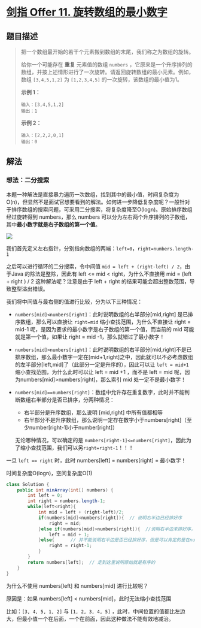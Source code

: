 # [剑指 Offer 11. 旋转数组的最小数字](https://leetcode-cn.com/problems/xuan-zhuan-shu-zu-de-zui-xiao-shu-zi-lcof/)

## 题目描述

>把一个数组最开始的若干个元素搬到数组的末尾，我们称之为数组的旋转。
>
>给你一个可能存在 **重复** 元素值的数组 `numbers` ，它原来是一个升序排列的数组，并按上述情形进行了一次旋转。请返回旋转数组的最小元素。例如，数组 `[3,4,5,1,2]` 为 `[1,2,3,4,5]` 的一次旋转，该数组的最小值为1。 
>
>**示例 1：**
>
>```
>输入：[3,4,5,1,2]
>输出：1
>```
>
>**示例 2：**
>
>```
>输入：[2,2,2,0,1]
>输出：0
>```

## 解法

### 想法：二分搜索

本题一种解法是直接暴力遍历一次数组，找到其中的最小值，时间复杂度为O(n)，但显然不是面试官想要看到的解法。如何进一步降低复杂度呢？一般针对于排序数组的搜索问题，可采用二分搜索，将复杂度降至O(logn)。原始排序数组经过旋转得到 numbers，那么 numbers 可以分为左右两个升序排列的子数组，其中**最小数字就是右子数组的第一个值**。

![](https://cdn.jsdelivr.net/gh/SniperCoding/pictures1/20220313174425.png)

我们首先定义左右指针，分别指向数组的两端：`left=0`，`right=numbers.length-1`

之后可以进行循环的二分搜索，令中间值 `mid = left + (right-left) / 2`，由于Java 的除法是整除，因此有 left <= mid < right，为什么不直接用 mid = (left + right ) / 2 这种解法呢？注意是由于 left + right 的结果可能会超出整数范围，导致整型溢出错误。

我们将中间值与最右侧的值进行比较，分为以下三种情况：

- `numbers[mid]<numbers[right]`：此时说明数组的右半部分[mid,right] 是已排序数组，那么可以直接让 `right=mid` 缩小查找范围，为什么不直接让 right = mid-1 呢，是因为要求的最小数字是右子数组的第一个值，而当前的 mid 可能就是第一个值，如果让 right = mid -1，那么就错过了最小数字！

- `numbers[mid]>numbers[right]`：此时说明数组的右半部分[mid,right]不是已排序数组，那么最小数字一定在[mid+1,right]之中，因此就可以不必考虑数组的左半部分[left,mid]了（此部分一定是升序的），因此可以让 `left = mid+1` 缩小查找范围，为什么此时可以让 left = mid +1 ，而不是 left = mid 呢，因为numbers[mid]>numbers[right]，那么索引 mid 处一定不是最小数字！

- `numbers[mid]==numbers[right]`：数组中允许存在重复数字，此时并不能判断数组右半部分是否已排序，分两种情况：

  - 右半部分是升序数组，那么说明 [mid,right] 中所有值都相等
  - 右半部分不是升序数组，那么说明一定存在数字小于numbers[right]（至少number[right-1]小于number[right]）

  无论哪种情况，可以确定的是 `numbers[right-1]<=numbers[right]`，因此为了缩小查找范围，我们可以另`right=right-1`！！！

一旦 `left == right` 时，此时 numbers[left] = numbers[right] = 最小数字！

时间复杂度O(logn)，空间复杂度O(1)

~~~java
class Solution {
    public int minArray(int[] numbers) {
        int left = 0;
        int right = numbers.length-1;
        while(left<right){
            int mid = left + (right-left)/2;
            if(numbers[mid]<numbers[right]){  // 说明右半边已经排好序
                right = mid;
            }else if(numbers[mid]>numbers[right]){  //说明右半边未排好序，而左半边一定已经排好序
                left = mid + 1;
            }else{      // 并不能说明右半边是否已经排好序，但是可以肯定的是在numbers[right-1]<=numbers[right]，因此可以缩小范围
                right = right-1;
            }
        }
        return numbers[left];  // 走到这里说明原始就是有序的
    }
}
~~~

为什么不使用 numbers[left] 和 numbers[mid] 进行比较呢？

原因是：如果 numbers[left] < numbers[mid]，此时无法缩小查找范围

比如：`[3, 4, 5, 1, 2]` 与 `[1, 2, 3, 4, 5]` ，此时，中间位置的值都比左边大，但最小值一个在后面，一个在前面，因此这种做法不能有效地减治。



